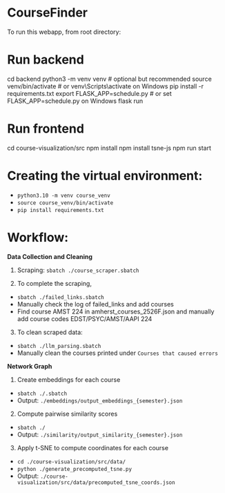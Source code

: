 # CourseFinder

To run this webapp, from root directory:

# Run backend

cd backend
python3 -m venv venv # optional but recommended
source venv/bin/activate # or venv\Scripts\activate on Windows
pip install -r requirements.txt
export FLASK_APP=schedule.py # or set FLASK_APP=schedule.py on Windows
flask run

# Run frontend

cd course-visualization/src
npm install
npm install tsne-js
npm run start

# Creating the virtual environment:

- `python3.10 -m venv course_venv`
- `source course_venv/bin/activate`
- `pip install requirements.txt`

# Workflow:

**Data Collection and Cleaning**

1. Scraping:
   `sbatch ./course_scraper.sbatch`

2. To complete the scraping,

- `sbatch ./failed_links.sbatch`
- Manually check the log of failed_links and add courses
- Find course AMST 224 in amherst_courses_2526F.json and manually add course codes EDST/PSYC/AMST/AAPI 224

3. To clean scraped data:
- `sbatch ./llm_parsing.sbatch`
- Manually clean the courses printed under `Courses that caused errors`

**Network Graph**
1. Create embeddings for each course
- `sbatch ./.sbatch`
- Output: `./embeddings/output_embeddings_{semester}.json`

2. Compute pairwise similarity scores
- `sbatch ./`
- Output: `./similarity/output_similarity_{semester}.json`

3. Apply t-SNE to compute coordinates for each course
- `cd ./course-visualization/src/data/`
- `python ./generate_precomputed_tsne.py`
- Output: `./course-visualization/src/data/precomputed_tsne_coords.json`
